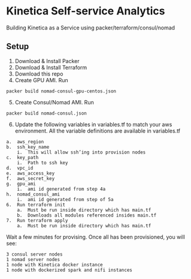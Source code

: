 # Kinetica Self-service Analytics
Building Kinetica as a Service using packer/terraform/consul/nomad

## Setup

1.	Download & Install Packer
2.	Download & Install Terraform
3.	Download this repo
4.	Create GPU AMI. Run
```
packer build nomad-consul-gpu-centos.json
```
5.	Create Consul/Nomad AMI. Run
```
packer build nomad-consul.json
```
6.	Update the following variables in variables.tf to match your aws environment.  All the variable definitions are available in variables.tf
```
a.	aws_region
b.	ssh_key_name
    i.	This will allow ssh’ing into provision nodes
c.	key_path
    i.	Path to ssh key
d.	vpc_id
e.	aws_access_key
f.	aws_secret_key
g.	gpu_ami
    i.	ami id generated from step 4a
h.	nomad_consul_ami
    i.	ami id generated from step of 5a
6.	Run terraform init
    a.	Must be run inside directory which has main.tf
    b.	Downloads all modules referenced insides main.tf
7.	Run terraform apply
    a.	Must be run inside directory which has main.tf
```
Wait a few minutes for provising.  Once all has been provisioned, you will see:
```
3 consul server nodes
1 nomad server nodes
1 node with Kinetica docker instance
1 node with dockerized spark and nifi instances
```
